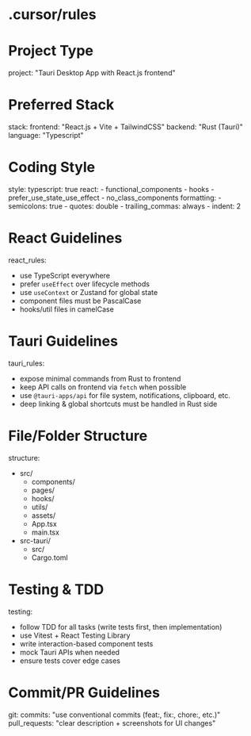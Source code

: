 # .cursor/rules

# Project Type
project: "Tauri Desktop App with React.js frontend"

# Preferred Stack
stack:
  frontend: "React.js + Vite + TailwindCSS"
  backend: "Rust (Tauri)"
  language: "Typescript"

# Coding Style
style:
  typescript: true
  react:
    - functional_components
    - hooks
    - prefer_use_state_use_effect
    - no_class_components
  formatting:
    - semicolons: true
    - quotes: double
    - trailing_commas: always
    - indent: 2

# React Guidelines
react_rules:
  - use TypeScript everywhere
  - prefer `useEffect` over lifecycle methods
  - use `useContext` or Zustand for global state
  - component files must be PascalCase
  - hooks/util files in camelCase

# Tauri Guidelines
tauri_rules:
  - expose minimal commands from Rust to frontend
  - keep API calls on frontend via `fetch` when possible
  - use `@tauri-apps/api` for file system, notifications, clipboard, etc.
  - deep linking & global shortcuts must be handled in Rust side

# File/Folder Structure
structure:
  - src/
    - components/
    - pages/
    - hooks/
    - utils/
    - assets/
    - App.tsx
    - main.tsx
  - src-tauri/
    - src/
    - Cargo.toml

# Testing & TDD
testing:
  - follow TDD for all tasks (write tests first, then implementation)
  - use Vitest + React Testing Library
  - write interaction-based component tests
  - mock Tauri APIs when needed
  - ensure tests cover edge cases

# Commit/PR Guidelines
git:
  commits: "use conventional commits (feat:, fix:, chore:, etc.)"
  pull_requests: "clear description + screenshots for UI changes"
